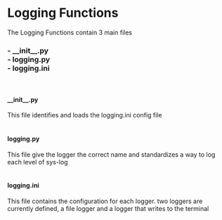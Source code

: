 # Logging Functions

The Logging Functions contain 3 main files
<div>
<h3>
- __init__.py<br>
- logging.py<br> 
- logging.ini
</h3>
</div>
<br>
<h4> __init__.py </h4>
This file identifies and loads the logging.ini config file
<br>
<br>
<h4>logging.py</h4>
This file give the logger the correct name and standardizes a way to log each level of sys-log
<br>
<br>
<h4>logging.ini</h4>
This file contains the configuration for each logger. 
two loggers are currently defined, a file logger and a logger that writes to the terminal 